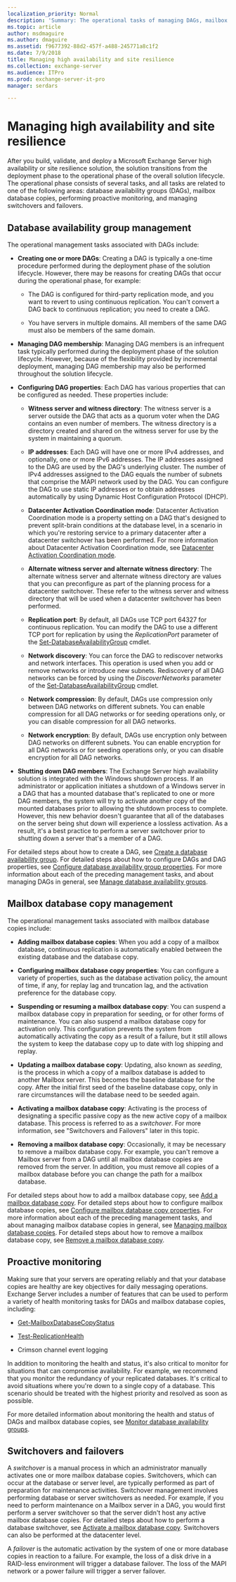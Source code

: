 ```yaml
---
localization_priority: Normal
description: 'Summary: The operational tasks of managing DAGs, mailbox database copies, and other high availability elements of Exchange Server.'
ms.topic: article
author: msdmaguire
ms.author: dmaguire
ms.assetid: f9677392-88d2-457f-a488-245771a8c1f2
ms.date: 7/9/2018
title: Managing high availability and site resilience
ms.collection: exchange-server
ms.audience: ITPro
ms.prod: exchange-server-it-pro
manager: serdars

---
```


# Managing high availability and site resilience

After you build, validate, and deploy a Microsoft Exchange Server high availability or site resilience solution, the solution transitions from the deployment phase to the operational phase of the overall solution lifecycle. The operational phase consists of several tasks, and all tasks are related to one of the following areas: database availability groups (DAGs), mailbox database copies, performing proactive monitoring, and managing switchovers and failovers.

## Database availability group management
<a name="Da"> </a>

The operational management tasks associated with DAGs include:

- **Creating one or more DAGs**: Creating a DAG is typically a one-time procedure performed during the deployment phase of the solution lifecycle. However, there may be reasons for creating DAGs that occur during the operational phase, for example:

  - The DAG is configured for third-party replication mode, and you want to revert to using continuous replication. You can't convert a DAG back to continuous replication; you need to create a DAG.

  - You have servers in multiple domains. All members of the same DAG must also be members of the same domain.

- **Managing DAG membership**: Managing DAG members is an infrequent task typically performed during the deployment phase of the solution lifecycle. However, because of the flexibility provided by incremental deployment, managing DAG membership may also be performed throughout the solution lifecycle.

- **Configuring DAG properties**: Each DAG has various properties that can be configured as needed. These properties include:

  - **Witness server and witness directory**: The witness server is a server outside the DAG that acts as a quorum voter when the DAG contains an even number of members. The witness directory is a directory created and shared on the witness server for use by the system in maintaining a quorum.

  - **IP addresses**: Each DAG will have one or more IPv4 addresses, and optionally, one or more IPv6 addresses. The IP addresses assigned to the DAG are used by the DAG's underlying cluster. The number of IPv4 addresses assigned to the DAG equals the number of subnets that comprise the MAPI network used by the DAG. You can configure the DAG to use static IP addresses or to obtain addresses automatically by using Dynamic Host Configuration Protocol (DHCP).

  - **Datacenter Activation Coordination mode**: Datacenter Activation Coordination mode is a property setting on a DAG that's designed to prevent split-brain conditions at the database level, in a scenario in which you're restoring service to a primary datacenter after a datacenter switchover has been performed. For more information about Datacenter Activation Coordination mode, see [Datacenter Activation Coordination mode](../../high-availability/database-availability-groups/dac-mode.md).

  - **Alternate witness server and alternate witness directory**: The alternate witness server and alternate witness directory are values that you can preconfigure as part of the planning process for a datacenter switchover. These refer to the witness server and witness directory that will be used when a datacenter switchover has been performed.

  - **Replication port**: By default, all DAGs use TCP port 64327 for continuous replication. You can modify the DAG to use a different TCP port for replication by using the _ReplicationPort_ parameter of the [Set-DatabaseAvailabilityGroup](http://technet.microsoft.com/library/4353c3ab-75b7-485e-89ae-d4b09b44b646.aspx) cmdlet.

  - **Network discovery**: You can force the DAG to rediscover networks and network interfaces. This operation is used when you add or remove networks or introduce new subnets. Rediscovery of all DAG networks can be forced by using the _DiscoverNetworks_ parameter of the [Set-DatabaseAvailabilityGroup](http://technet.microsoft.com/library/4353c3ab-75b7-485e-89ae-d4b09b44b646.aspx) cmdlet.

  - **Network compression**: By default, DAGs use compression only between DAG networks on different subnets. You can enable compression for all DAG networks or for seeding operations only, or you can disable compression for all DAG networks.

  - **Network encryption**: By default, DAGs use encryption only between DAG networks on different subnets. You can enable encryption for all DAG networks or for seeding operations only, or you can disable encryption for all DAG networks.

- **Shutting down DAG members**: The Exchange Server high availability solution is integrated with the Windows shutdown process. If an administrator or application initiates a shutdown of a Windows server in a DAG that has a mounted database that's replicated to one or more DAG members, the system will try to activate another copy of the mounted databases prior to allowing the shutdown process to complete. However, this new behavior doesn't guarantee that all of the databases on the server being shut down will experience a lossless activation. As a result, it's a best practice to perform a server switchover prior to shutting down a server that's a member of a DAG.

For detailed steps about how to create a DAG, see [Create a database availability group](create-dags.md). For detailed steps about how to configure DAGs and DAG properties, see [Configure database availability group properties](configure-dag-properties.md). For more information about each of the preceding management tasks, and about managing DAGs in general, see [Manage database availability groups](manage-dags.md).

## Mailbox database copy management
<a name="Ma"> </a>

The operational management tasks associated with mailbox database copies include:

- **Adding mailbox database copies**: When you add a copy of a mailbox database, continuous replication is automatically enabled between the existing database and the database copy.

- **Configuring mailbox database copy properties**: You can configure a variety of properties, such as the database activation policy, the amount of time, if any, for replay lag and truncation lag, and the activation preference for the database copy.

- **Suspending or resuming a mailbox database copy**: You can suspend a mailbox database copy in preparation for seeding, or for other forms of maintenance. You can also suspend a mailbox database copy for activation only. This configuration prevents the system from automatically activating the copy as a result of a failure, but it still allows the system to keep the database copy up to date with log shipping and replay.

- **Updating a mailbox database copy**: Updating, also known as *seeding*, is the process in which a copy of a mailbox database is added to another Mailbox server. This becomes the baseline database for the copy. After the initial first seed of the baseline database copy, only in rare circumstances will the database need to be seeded again.

- **Activating a mailbox database copy**: Activating is the process of designating a specific passive copy as the new active copy of a mailbox database. This process is referred to as a *switchover*. For more information, see "Switchovers and Failovers" later in this topic.

- **Removing a mailbox database copy**: Occasionally, it may be necessary to remove a mailbox database copy. For example, you can't remove a Mailbox server from a DAG until all mailbox database copies are removed from the server. In addition, you must remove all copies of a mailbox database before you can change the path for a mailbox database.

For detailed steps about how to add a mailbox database copy, see [Add a mailbox database copy](add-db-copies.md). For detailed steps about how to configure mailbox database copies, see [Configure mailbox database copy properties](configure-db-properties.md). For more information about each of the preceding management tasks, and about managing mailbox database copies in general, see [Managing mailbox database copies](http://technet.microsoft.com/library/06df16b4-f209-4d3a-8c68-0805c745f9b2.aspx). For detailed steps about how to remove a mailbox database copy, see [Remove a mailbox database copy](remove-db-copies.md).

## Proactive monitoring
<a name="Pr"> </a>

Making sure that your servers are operating reliably and that your database copies are healthy are key objectives for daily messaging operations. Exchange Server includes a number of features that can be used to perform a variety of health monitoring tasks for DAGs and mailbox database copies, including:

- [Get-MailboxDatabaseCopyStatus](http://technet.microsoft.com/library/6ad690fb-3a23-41d4-b19d-666b34e62b26.aspx)

- [Test-ReplicationHealth](http://technet.microsoft.com/library/da55fa0f-e100-44b1-b9b4-bf14e55a5b4d.aspx)

- Crimson channel event logging

In addition to monitoring the health and status, it's also critical to monitor for situations that can compromise availability. For example, we recommend that you monitor the redundancy of your replicated databases. It's critical to avoid situations where you're down to a single copy of a database. This scenario should be treated with the highest priority and resolved as soon as possible.

For more detailed information about monitoring the health and status of DAGs and mailbox database copies, see [Monitor database availability groups](monitor-dags.md).

## Switchovers and failovers
<a name="Sw"> </a>

A *switchover* is a manual process in which an administrator manually activates one or more mailbox database copies. Switchovers, which can occur at the database or server level, are typically performed as part of preparation for maintenance activities. Switchover management involves performing database or server switchovers as needed. For example, if you need to perform maintenance on a Mailbox server in a DAG, you would first perform a server switchover so that the server didn't host any active mailbox database copies. For detailed steps about how to perform a database switchover, see [Activate a mailbox database copy](activate-db-copies.md). Switchovers can also be performed at the datacenter level.

A *failover* is the automatic activation by the system of one or more database copies in reaction to a failure. For example, the loss of a disk drive in a RAID-less environment will trigger a database failover. The loss of the MAPI network or a power failure will trigger a server failover.



